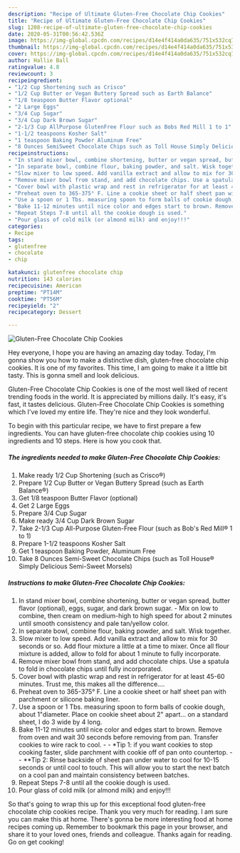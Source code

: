 ```yaml
---
description: "Recipe of Ultimate Gluten-Free Chocolate Chip Cookies"
title: "Recipe of Ultimate Gluten-Free Chocolate Chip Cookies"
slug: 1208-recipe-of-ultimate-gluten-free-chocolate-chip-cookies
date: 2020-05-31T00:56:42.536Z
image: https://img-global.cpcdn.com/recipes/d14e4f414a0da635/751x532cq70/gluten-free-chocolate-chip-cookies-recipe-main-photo.jpg
thumbnail: https://img-global.cpcdn.com/recipes/d14e4f414a0da635/751x532cq70/gluten-free-chocolate-chip-cookies-recipe-main-photo.jpg
cover: https://img-global.cpcdn.com/recipes/d14e4f414a0da635/751x532cq70/gluten-free-chocolate-chip-cookies-recipe-main-photo.jpg
author: Hallie Ball
ratingvalue: 4.8
reviewcount: 3
recipeingredient:
- "1/2 Cup Shortening such as Crisco"
- "1/2 Cup Butter or Vegan Buttery Spread such as Earth Balance"
- "1/8 teaspoon Butter Flavor optional"
- "2 Large Eggs"
- "3/4 Cup Sugar"
- "3/4 Cup Dark Brown Sugar"
- "2-1/3 Cup AllPurpose GlutenFree Flour such as Bobs Red Mill 1 to 1"
- "1-1/2 teaspoons Kosher Salt"
- "1 teaspoon Baking Powder Aluminum Free"
- "8 Ounces SemiSweet Chocolate Chips such as Toll House Simply Delicious SemiSweet Morsels"
recipeinstructions:
- "In stand mixer bowl, combine shortening, butter or vegan spread, butter flavor (optional), eggs, sugar, and dark brown sugar.  Mix on low to combine, then cream on medium-high to high speed for about 2 minutes until smooth consistency and pale tan/yellow color."
- "In separate bowl, combine flour, baking powder, and salt. Wisk together."
- "Slow mixer to low speed. Add vanilla extract and allow to mix for 30 seconds or so. Add flour mixture a little at a time to mixer. Once all flour mixture is added, allow to fold for about 1 minute to fully incorporate."
- "Remove mixer bowl from stand, and add chocolate chips. Use a spatula to fold in chocolate chips until fully incorporated."
- "Cover bowl with plastic wrap and rest in refrigerator for at least 45-60 minutes. Trust me, this makes all the difference...."
- "Preheat oven to 365-375° F. Line a cookie sheet or half sheet pan with parchment or silicone baking liner."
- "Use a spoon or 1 Tbs. measuring spoon to form balls of cookie dough, about 1&#34;diameter. Place on cookie sheet about 2&#34; apart... on a standard sheet, I do 3 wide by 4 long."
- "Bake 11-12 minutes until nice color and edges start to brown. Remove from oven and wait 30 seconds before removing from pan. Transfer cookies to wire rack to cool.  *Tip 1: if you want cookies to stop cooking faster, slide parchment with cookie off of pan onto countertop.   **Tip 2: Rinse backside of sheet pan under water to cool for 10-15 seconds or until cool to touch. This will allow you to start the next batch on a cool pan and maintain consistency between batches."
- "Repeat Steps 7-8 until all the cookie dough is used."
- "Pour glass of cold milk (or almond milk) and enjoy!!!"
categories:
- Recipe
tags:
- glutenfree
- chocolate
- chip

katakunci: glutenfree chocolate chip 
nutrition: 143 calories
recipecuisine: American
preptime: "PT14M"
cooktime: "PT56M"
recipeyield: "2"
recipecategory: Dessert

---
```



![Gluten-Free Chocolate Chip Cookies](https://img-global.cpcdn.com/recipes/d14e4f414a0da635/751x532cq70/gluten-free-chocolate-chip-cookies-recipe-main-photo.jpg)

Hey everyone, I hope you are having an amazing day today. Today, I'm gonna show you how to make a distinctive dish, gluten-free chocolate chip cookies. It is one of my favorites. This time, I am going to make it a little bit tasty. This is gonna smell and look delicious.

Gluten-Free Chocolate Chip Cookies is one of the most well liked of recent trending foods in the world. It is appreciated by millions daily. It's easy, it's fast, it tastes delicious. Gluten-Free Chocolate Chip Cookies is something which I've loved my entire life. They're nice and they look wonderful.




To begin with this particular recipe, we have to first prepare a few ingredients. You can have gluten-free chocolate chip cookies using 10 ingredients and 10 steps. Here is how you cook that.

<!--inarticleads1-->

##### The ingredients needed to make Gluten-Free Chocolate Chip Cookies:

1. Make ready 1/2 Cup Shortening (such as Crisco®)
1. Prepare 1/2 Cup Butter or Vegan Buttery Spread (such as Earth Balance®)
1. Get 1/8 teaspoon Butter Flavor (optional)
1. Get 2 Large Eggs
1. Prepare 3/4 Cup Sugar
1. Make ready 3/4 Cup Dark Brown Sugar
1. Take 2-1/3 Cup All-Purpose Gluten-Free Flour (such as Bob&#39;s Red Mill® 1 to 1)
1. Prepare 1-1/2 teaspoons Kosher Salt
1. Get 1 teaspoon Baking Powder, Aluminum Free
1. Take 8 Ounces Semi-Sweet Chocolate Chips (such as Toll House® Simply Delicious Semi-Sweet Morsels)




<!--inarticleads2-->

##### Instructions to make Gluten-Free Chocolate Chip Cookies:

1. In stand mixer bowl, combine shortening, butter or vegan spread, butter flavor (optional), eggs, sugar, and dark brown sugar.  - Mix on low to combine, then cream on medium-high to high speed for about 2 minutes until smooth consistency and pale tan/yellow color.
1. In separate bowl, combine flour, baking powder, and salt. Wisk together.
1. Slow mixer to low speed. Add vanilla extract and allow to mix for 30 seconds or so. Add flour mixture a little at a time to mixer. Once all flour mixture is added, allow to fold for about 1 minute to fully incorporate.
1. Remove mixer bowl from stand, and add chocolate chips. Use a spatula to fold in chocolate chips until fully incorporated.
1. Cover bowl with plastic wrap and rest in refrigerator for at least 45-60 minutes. Trust me, this makes all the difference....
1. Preheat oven to 365-375° F. Line a cookie sheet or half sheet pan with parchment or silicone baking liner.
1. Use a spoon or 1 Tbs. measuring spoon to form balls of cookie dough, about 1&#34;diameter. Place on cookie sheet about 2&#34; apart... on a standard sheet, I do 3 wide by 4 long.
1. Bake 11-12 minutes until nice color and edges start to brown. Remove from oven and wait 30 seconds before removing from pan. Transfer cookies to wire rack to cool. -  - *Tip 1: if you want cookies to stop cooking faster, slide parchment with cookie off of pan onto countertop.  -  - **Tip 2: Rinse backside of sheet pan under water to cool for 10-15 seconds or until cool to touch. This will allow you to start the next batch on a cool pan and maintain consistency between batches.
1. Repeat Steps 7-8 until all the cookie dough is used.
1. Pour glass of cold milk (or almond milk) and enjoy!!!




So that's going to wrap this up for this exceptional food gluten-free chocolate chip cookies recipe. Thank you very much for reading. I am sure you can make this at home. There's gonna be more interesting food at home recipes coming up. Remember to bookmark this page in your browser, and share it to your loved ones, friends and colleague. Thanks again for reading. Go on get cooking!
